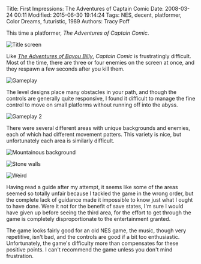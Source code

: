 Title: First Impressions: The Adventures of Captain Comic
Date: 2008-03-24 00:11
Modified: 2015-06-30 19:14:24
Tags: NES, decent, platformer, Color Dreams, futuristic, 1989
Authors: Tracy Poff

This time a platformer, *The Adventures of Captain Comic*.

![Title screen]({filename}images/adventures-of-captain-comic_001.png)

Like [*The Adventures of Bayou Billy*][bb], *Captain Comic* is frustratingly difficult. Most of the time, there are three or four enemies on the screen at once, and they respawn a few seconds after you kill them.

[bb]: {filename}../adventures-of-bayou-billy.md

![Gameplay]({filename}images/adventures-of-captain-comic_007.png)

The level designs place many obstacles in your path, and though the controls are generally quite responsive, I found it difficult to manage the fine control to move on small platforms without running off into the abyss.

![Gameplay 2]({filename}images/adventures-of-captain-comic_010.png)

There were several different areas with unique backgrounds and enemies, each of which had different movement patters. This variety is nice, but unfortunately each area is similarly difficult.

![Mountainous background]({filename}images/adventures-of-captain-comic_011.png)

![Stone walls]({filename}images/adventures-of-captain-comic_013.png)

![Weird]({filename}images/adventures-of-captain-comic_015.png)

Having read a guide after my attempt, it seems like some of the areas seemed so totally unfair because I tackled the game in the wrong order, but the complete lack of guidance made it impossible to know just what I ought to have done. Were it not for the benefit of save states, I'm sure I would have given up before seeing the third area, for the effort to get through the game is completely disproportionate to the entertainment granted.

The game looks fairly good for an old NES game, the music, though very repetitive, isn't bad, and the controls are good if a bit too enthusiastic. Unfortunately, the game's difficulty more than compensates for these positive points. I can't recommend the game unless you don't mind frustration.
